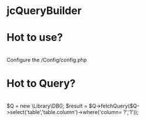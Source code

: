 # jcQueryBuilder
<h1>Hot to use?</h1><br>
Configure the /Config/config.php
<br>
<h1>Hot to Query?</h1><br>
$Q  = new \Library\DB();
$result = $Q->fetchQuery($Q->select('table','table.column')->where('column= ?','1'));
<br>




